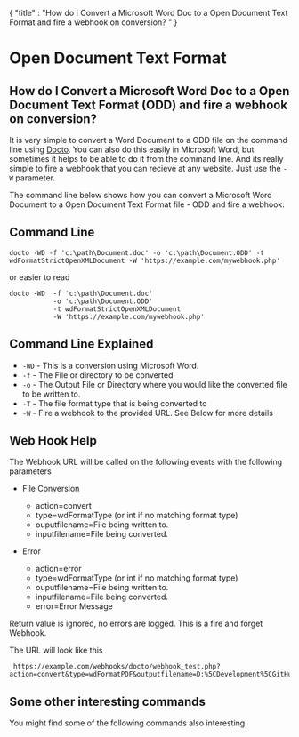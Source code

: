 {
    "title" : "How do I Convert a Microsoft Word Doc to a Open Document Text Format and fire a webhook on conversion? " 
}

Open Document Text Format 
==

How do I Convert a Microsoft Word Doc to a Open Document Text Format (ODD) and fire a webhook on conversion?         
-

It is very simple to convert a Word Document to a ODD file  on the command line using [Docto](https://github.com/tobya/docto). You can also do this easily in Microsoft Word, but sometimes it helps to be able to do it from the command line.  And its really simple to fire a webhook that you can recieve at any website.  Just use the `-W` parameter.   

The command line below shows how you can convert a Microsoft Word Document to a Open Document Text Format file - ODD and fire a webhook.

Command Line 
-

 ````
 docto -WD -f 'c:\path\Document.doc' -o 'c:\path\Document.ODD' -t wdFormatStrictOpenXMLDocument -W 'https://example.com/mywebhook.php'
 ````
 or easier to read
 ````
 docto -WD  -f 'c:\path\Document.doc' 
            -o 'c:\path\Document.ODD' 
            -t wdFormatStrictOpenXMLDocument
            -W 'https://example.com/mywebhook.php'
 ````

Command Line Explained 
-

 - `-WD` -  This is a conversion using Microsoft Word. 
 - `-f` -  The File or directory to be converted 
 - `-o` -  The Output File or Directory where you would like the converted file to be written to.
 - `-T` -  The file format type that is being converted to
 - `-W` -  Fire a webhook to the provided URL. See Below for more details


Web Hook Help
-

The Webhook URL will be called on the following events with the following parameters

  - File Conversion
    - action=convert
    - type=wdFormatType (or int if no matching format type)
    - ouputfilename=File being written to.
    - inputfilename=File being converted.

  - Error
    - action=error
    - type=wdFormatType (or int if no matching format type)
    - ouputfilename=File being written to.
    - inputfilename=File being converted.
    - error=Error Message

Return value is ignored, no errors are logged.  This is a fire and forget Webhook.

The URL will look like this

     https://example.com/webhooks/docto/webhook_test.php?action=convert&type=wdFormatPDF&outputfilename=D:%5CDevelopment%5CGitHub%5CDocTo%5Ctest%5CGeneratedFiles%5Cpie3.pdf&inputfilename=D:%5CDevelopment%5CGitHub%5CDocTo%5Ctest%5CInputfiles%5Cpie3.doc



Some other interesting commands
-

You might find some of the following commands also interesting.

    

